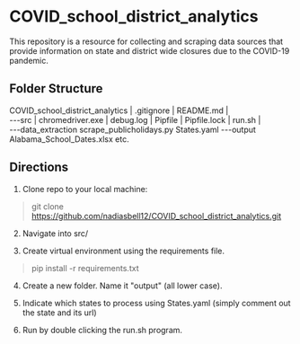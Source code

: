 # COVID_school_district_analytics
This repository is a resource for collecting and scraping data sources that provide information on state and district wide closures due to the COVID-19 pandemic.


## Folder Structure
COVID_school_district_analytics
|   .gitignore
|   README.md
|       
\---src
    |   chromedriver.exe
    |   debug.log
    |   Pipfile
    |   Pipfile.lock
    |   run.sh
    |   
    \---data_extraction
            scrape_publicholidays.py
            States.yaml
    \---output
            Alabama_School_Dates.xlsx
            etc.

## Directions
1. Clone repo to your local machine:
> git clone https://github.com/nadiasbell12/COVID_school_district_analytics.git

2. Navigate into src/

3. Create virtual environment using the requirements file.
> pip install -r requirements.txt

4. Create a new folder. Name it "output" (all lower case).

5. Indicate which states to process using States.yaml (simply comment out the state and its url)

6. Run by double clicking the run.sh program.